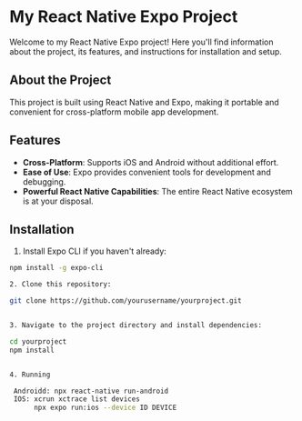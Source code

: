 # My React Native Expo Project

Welcome to my React Native Expo project! Here you'll find information about the project, its features, and instructions for installation and setup.

## About the Project

This project is built using React Native and Expo, making it portable and convenient for cross-platform mobile app development.

## Features

- **Cross-Platform**: Supports iOS and Android without additional effort.
- **Ease of Use**: Expo provides convenient tools for development and debugging.
- **Powerful React Native Capabilities**: The entire React Native ecosystem is at your disposal.

## Installation

1. Install Expo CLI if you haven't already:

```bash
npm install -g expo-cli

2. Clone this repository:

git clone https://github.com/yourusername/yourproject.git


3. Navigate to the project directory and install dependencies:

cd yourproject
npm install


4. Running

 Androidd: npx react-native run-android
 IOS: xcrun xctrace list devices
      npx expo run:ios --device ID DEVICE
```
